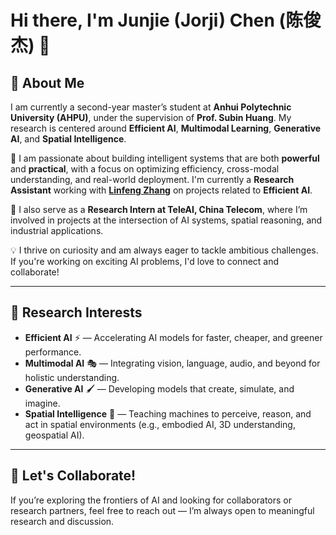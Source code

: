 # Hi there, I'm Junjie (Jorji) Chen (陈俊杰) 👋

## 🚀 About Me
I am currently a second-year master’s student at **Anhui Polytechnic University (AHPU)**, under the supervision of **Prof. Subin Huang**. My research is centered around **Efficient AI**, **Multimodal Learning**, **Generative AI**, and **Spatial Intelligence**.

🌱 I am passionate about building intelligent systems that are both **powerful** and **practical**, with a focus on optimizing efficiency, cross-modal understanding, and real-world deployment. I'm currently a **Research Assistant** working with [**Linfeng Zhang**](http://www.zhanglinfeng.tech/) on projects related to **Efficient AI**.

💼 I also serve as a **Research Intern at TeleAI, China Telecom**, where I’m involved in projects at the intersection of AI systems, spatial reasoning, and industrial applications.

💡 I thrive on curiosity and am always eager to tackle ambitious challenges. If you're working on exciting AI problems, I'd love to connect and collaborate!

---

## 🔬 Research Interests
- **Efficient AI** ⚡ — Accelerating AI models for faster, cheaper, and greener performance.
- **Multimodal AI** 🎭 — Integrating vision, language, audio, and beyond for holistic understanding.
- **Generative AI** 🖌️ — Developing models that create, simulate, and imagine.
- **Spatial Intelligence** 🧭 — Teaching machines to perceive, reason, and act in spatial environments (e.g., embodied AI, 3D understanding, geospatial AI).

---

## 💬 Let's Collaborate!
If you’re exploring the frontiers of AI and looking for collaborators or research partners, feel free to reach out — I’m always open to meaningful research and discussion.
